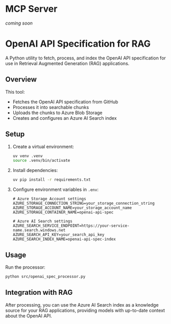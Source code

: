 # MCP Server

*coming soon*

# OpenAI API Specification for RAG

A Python utility to fetch, process, and index the OpenAI API specification for use in Retrieval Augmented Generation (RAG) applications.

## Overview

This tool:
- Fetches the OpenAI API specification from GitHub
- Processes it into searchable chunks
- Uploads the chunks to Azure Blob Storage
- Creates and configures an Azure AI Search index

## Setup

1. Create a virtual environment:
   ```bash
   uv venv .venv
   source .venv/bin/activate
   ```

2. Install dependencies:
   ```bash
   uv pip install -r requirements.txt
   ```

3. Configure environment variables in `.env`:
   ```
   # Azure Storage Account settings
   AZURE_STORAGE_CONNECTION_STRING=your_storage_connection_string
   AZURE_STORAGE_ACCOUNT_NAME=your_storage_account_name
   AZURE_STORAGE_CONTAINER_NAME=openai-api-spec

   # Azure AI Search settings
   AZURE_SEARCH_SERVICE_ENDPOINT=https://your-service-name.search.windows.net
   AZURE_SEARCH_API_KEY=your_search_api_key
   AZURE_SEARCH_INDEX_NAME=openai-api-spec-index
   ```

## Usage

Run the processor:
```bash
python src/openai_spec_processor.py
```

## Integration with RAG

After processing, you can use the Azure AI Search index as a knowledge source for your RAG applications, providing models with up-to-date context about the OpenAI API.